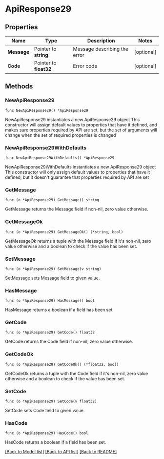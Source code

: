 # ApiResponse29

## Properties

Name | Type | Description | Notes
------------ | ------------- | ------------- | -------------
**Message** | Pointer to **string** | Message describing the error | [optional] 
**Code** | Pointer to **float32** | Error code | [optional] 

## Methods

### NewApiResponse29

`func NewApiResponse29() *ApiResponse29`

NewApiResponse29 instantiates a new ApiResponse29 object
This constructor will assign default values to properties that have it defined,
and makes sure properties required by API are set, but the set of arguments
will change when the set of required properties is changed

### NewApiResponse29WithDefaults

`func NewApiResponse29WithDefaults() *ApiResponse29`

NewApiResponse29WithDefaults instantiates a new ApiResponse29 object
This constructor will only assign default values to properties that have it defined,
but it doesn't guarantee that properties required by API are set

### GetMessage

`func (o *ApiResponse29) GetMessage() string`

GetMessage returns the Message field if non-nil, zero value otherwise.

### GetMessageOk

`func (o *ApiResponse29) GetMessageOk() (*string, bool)`

GetMessageOk returns a tuple with the Message field if it's non-nil, zero value otherwise
and a boolean to check if the value has been set.

### SetMessage

`func (o *ApiResponse29) SetMessage(v string)`

SetMessage sets Message field to given value.

### HasMessage

`func (o *ApiResponse29) HasMessage() bool`

HasMessage returns a boolean if a field has been set.

### GetCode

`func (o *ApiResponse29) GetCode() float32`

GetCode returns the Code field if non-nil, zero value otherwise.

### GetCodeOk

`func (o *ApiResponse29) GetCodeOk() (*float32, bool)`

GetCodeOk returns a tuple with the Code field if it's non-nil, zero value otherwise
and a boolean to check if the value has been set.

### SetCode

`func (o *ApiResponse29) SetCode(v float32)`

SetCode sets Code field to given value.

### HasCode

`func (o *ApiResponse29) HasCode() bool`

HasCode returns a boolean if a field has been set.


[[Back to Model list]](../README.md#documentation-for-models) [[Back to API list]](../README.md#documentation-for-api-endpoints) [[Back to README]](../README.md)



